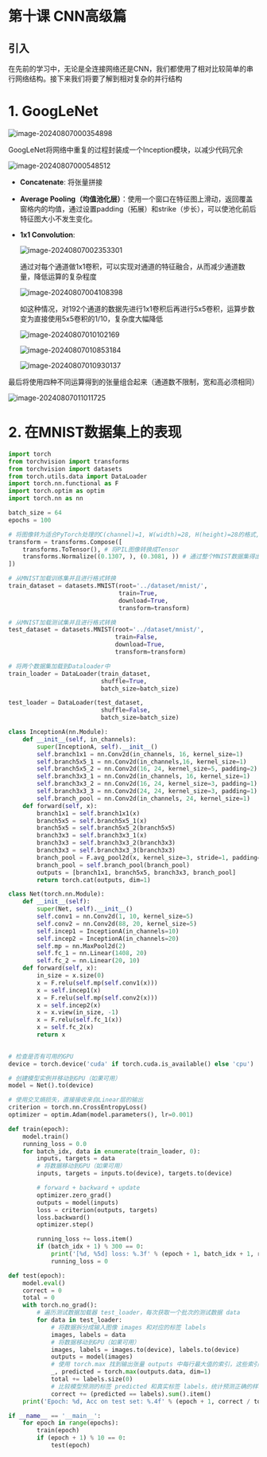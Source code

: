 # 第十课 CNN高级篇

## 引入

在先前的学习中，无论是全连接网络还是CNN，我们都使用了相对比较简单的串行网络结构。接下来我们将要了解到相对复杂的并行结构

# 1. GoogLeNet

![image-20240807000354898](https://raw.githubusercontent.com/2319157477/img_bed/main/img/image-20240807000354898.png)

GoogLeNet将网络中重复的过程封装成一个Inception模块，以减少代码冗余

![image-20240807000548512](https://raw.githubusercontent.com/2319157477/img_bed/main/img/image-20240807000548512.png)

+ **Concatenate**: 将张量拼接

+ **Average Pooling（均值池化层）**：使用一个窗口在特征图上滑动，返回覆盖窗格内的均值，通过设置padding（拓展）和strike（步长），可以使池化前后特征图大小不发生变化。

+ **1x1 Convolution**: 

  ![image-20240807002353301](https://raw.githubusercontent.com/2319157477/img_bed/main/img/image-20240807002353301.png)

  通过对每个通道做1x1卷积，可以实现对通道的特征融合，从而减少通道数量，降低运算的复杂程度

  ![image-20240807004108398](https://raw.githubusercontent.com/2319157477/img_bed/main/img/image-20240807004108398.png)

  如这种情况，对192个通道的数据先进行1x1卷积后再进行5x5卷积，运算步数变为直接使用5x5卷积的1/10，复杂度大幅降低

  ![image-20240807010102169](https://raw.githubusercontent.com/2319157477/img_bed/main/img/image-20240807010102169.png)

  ![image-20240807010853184](https://raw.githubusercontent.com/2319157477/img_bed/main/img/image-20240807010853184.png)

  ![image-20240807010930137](https://raw.githubusercontent.com/2319157477/img_bed/main/img/image-20240807010930137.png)

最后将使用四种不同运算得到的张量组合起来（通道数不限制，宽和高必须相同）

![image-20240807011011725](https://raw.githubusercontent.com/2319157477/img_bed/main/img/image-20240807011011725.png)



# 2. 在MNIST数据集上的表现

```python
import torch
from torchvision import transforms
from torchvision import datasets
from torch.utils.data import DataLoader
import torch.nn.functional as F
import torch.optim as optim
import torch.nn as nn

batch_size = 64
epochs = 100

# 将图像转为适合PyTorch处理的C(channel)=1, W(width)=28, H(height)=28的格式, 像素值由{0,...,255}映射到[0, 1]
transform = transforms.Compose([
    transforms.ToTensor(), # 将PIL图像转换成Tensor
    transforms.Normalize((0.1307, ), (0.3081, )) # 通过整个MNIST数据集得出的均值和标准差
])

# 从MNIST加载训练集并且进行格式转换
train_dataset = datasets.MNIST(root='../dataset/mnist/',
                               train=True,
                               download=True,
                               transform=transform)

# 从MNIST加载测试集并且进行格式转换
test_dataset = datasets.MNIST(root='../dataset/mnist/',
                              train=False,
                              download=True,
                              transform=transform)

# 将两个数据集加载到Dataloader中
train_loader = DataLoader(train_dataset,
                          shuffle=True,
                          batch_size=batch_size)

test_loader = DataLoader(test_dataset,
                          shuffle=False,
                          batch_size=batch_size)

class InceptionA(nn.Module):
    def __init__(self, in_channels):
        super(InceptionA, self).__init__()
        self.branch1x1 = nn.Conv2d(in_channels, 16, kernel_size=1)
        self.branch5x5_1 = nn.Conv2d(in_channels,16, kernel_size=1)
        self.branch5x5_2 = nn.Conv2d(16, 24, kernel_size=5, padding=2)
        self.branch3x3_1 = nn.Conv2d(in_channels, 16, kernel_size=1)
        self.branch3x3_2 = nn.Conv2d(16, 24, kernel_size=3, padding=1)
        self.branch3x3_3 = nn.Conv2d(24, 24, kernel_size=3, padding=1)
        self.branch_pool = nn.Conv2d(in_channels, 24, kernel_size=1)
    def forward(self, x):
        branch1x1 = self.branch1x1(x)
        branch5x5 = self.branch5x5_1(x)
        branch5x5 = self.branch5x5_2(branch5x5)
        branch3x3 = self.branch3x3_1(x)
        branch3x3 = self.branch3x3_2(branch3x3)
        branch3x3 = self.branch3x3_3(branch3x3)
        branch_pool = F.avg_pool2d(x, kernel_size=3, stride=1, padding=1)
        branch_pool = self.branch_pool(branch_pool)
        outputs = [branch1x1, branch5x5, branch3x3, branch_pool]
        return torch.cat(outputs, dim=1)

class Net(torch.nn.Module):
    def __init__(self):
        super(Net, self).__init__()
        self.conv1 = nn.Conv2d(1, 10, kernel_size=5)
        self.conv2 = nn.Conv2d(88, 20, kernel_size=5)
        self.incep1 = InceptionA(in_channels=10)
        self.incep2 = InceptionA(in_channels=20)
        self.mp = nn.MaxPool2d(2)
        self.fc_1 = nn.Linear(1408, 20)
        self.fc_2 = nn.Linear(20, 10)
    def forward(self, x):
        in_size = x.size(0)
        x = F.relu(self.mp(self.conv1(x)))
        x = self.incep1(x)
        x = F.relu(self.mp(self.conv2(x)))
        x = self.incep2(x)
        x = x.view(in_size, -1)
        x = F.relu(self.fc_1(x))
        x = self.fc_2(x)
        return x

    
# 检查是否有可用的GPU
device = torch.device('cuda' if torch.cuda.is_available() else 'cpu')

# 创建模型实例并移动到GPU（如果可用）
model = Net().to(device)

# 使用交叉熵损失，直接接收来自Linear层的输出
criterion = torch.nn.CrossEntropyLoss()
optimizer = optim.Adam(model.parameters(), lr=0.001)

def train(epoch):
    model.train()
    running_loss = 0.0
    for batch_idx, data in enumerate(train_loader, 0):
        inputs, targets = data
        # 将数据移动到GPU（如果可用）
        inputs, targets = inputs.to(device), targets.to(device)

        # forward + backward + update
        optimizer.zero_grad()
        outputs = model(inputs)
        loss = criterion(outputs, targets)
        loss.backward()
        optimizer.step()

        running_loss += loss.item()
        if (batch_idx + 1) % 300 == 0:
            print('[%d, %5d] loss: %.3f' % (epoch + 1, batch_idx + 1, running_loss / 300))
            running_loss = 0

def test(epoch):
    model.eval()
    correct = 0
    total = 0
    with torch.no_grad():
        # 遍历测试数据加载器 test_loader，每次获取一个批次的测试数据 data
        for data in test_loader:
            # 将数据拆分成输入图像 images 和对应的标签 labels
            images, labels = data
            # 将数据移动到GPU（如果可用）
            images, labels = images.to(device), labels.to(device)
            outputs = model(images)
            # 使用 torch.max 找到输出张量 outputs 中每行最大值的索引，这些索引就是模型预测的类别标签 predicted
            _, predicted = torch.max(outputs.data, dim=1)
            total += labels.size(0)
            # 比较模型预测的标签 predicted 和真实标签 labels，统计预测正确的样本数并累加到 correct 变量中
            correct += (predicted == labels).sum().item()
    print('Epoch: %d, Acc on test set: %.4f' % (epoch + 1, correct / total))

if __name__ == '__main__':
    for epoch in range(epochs):
        train(epoch)
        if (epoch + 1) % 10 == 0:
            test(epoch)
```

